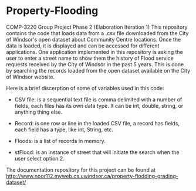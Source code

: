 # Property-Flooding
COMP-3220 Group Project Phase 2 (Elaboration Iteration 1)
This repository contains the code that loads data from a .csv file downloaded from the City of Windsor's open dataset about Community Centre locations. Once the data is loaded, it is displayed and can be accessed for different applications. 
One application implemented in this repository is asking the user to enter a street name to show them the history of Flood service requests received by the City of Windsor in the past 5 years.  This is done by searching the records loaded from the open dataset available on the City of Windsor website.  

Here is a brief discerption of some of variables used in this code:

- CSV file: is a sequential text file is comma delimited with a number of fields, each files has its own data type. It can be int, double, string, or anything thing else.

- Record:  is one row or line in the loaded CSV file, a record has fields, each field has a type, like int, String, etc.

- Floods:  is a list of records in memory.

- stFlood:  is an instance of street that will initiate the search when the user select option 2.

The documentation repository for this project can be found at http://www.noor112.myweb.cs.uwindsor.ca/property-flodding-grading-dataset/
